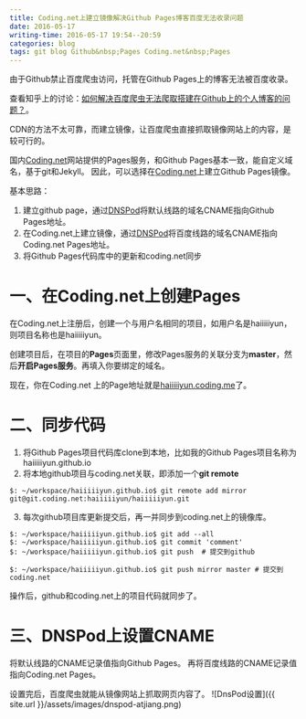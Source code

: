 ```yaml
---
title: Coding.net上建立镜像解决Github Pages博客百度无法收录问题
date: 2016-05-17
writing-time: 2016-05-17 19:54--20:59
categories: blog
tags: git blog Github&nbsp;Pages Coding.net&nbsp;Pages
---
```


由于Github禁止百度爬虫访问，托管在Github Pages上的博客无法被百度收录。

查看知乎上的讨论：[如何解决百度爬虫无法爬取搭建在Github上的个人博客的问题？](http://www.zhihu.com/question/30898326)。

CDN的方法不太可靠，而建立镜像，让百度爬虫直接抓取镜像网站上的内容，是较可行的。

国内[Coding.net](Coding.net)网站提供的Pages服务，和Github Pages基本一致，能自定义域名，基于git和Jekyll。
因此，可以选择在[Coding.net](Coding.net)上建立Github Pages镜像。

基本思路：

1. 建立github page，通过[DNSPod](https://www.dnspod.cn/)将默认线路的域名CNAME指向Github Pages地址。
2. 在Coding.net上建立镜像，通过[DNSPod](https://www.dnspod.cn/)将百度线路的域名CNAME指向Coding.net Pages地址。
3. 将Github Pages代码库中的更新和coding.net同步

# 一、在Coding.net上创建Pages

在Coding.net上注册后，创建一个与用户名相同的项目，如用户名是haiiiiiyun，则项目名称也是haiiiiiyun。

创建项目后，在项目的**Pages**页面里，修改Pages服务的关联分支为**master**，然后**开启Pages服务**。再填入你要绑定的域名。

现在，你在Coding.net 上的Page地址就是[haiiiiiyun.coding.me](http://haiiiiiyun.coding.me/)了。

# 二、同步代码

1. 将Github Pages项目代码库clone到本地，比如我的Github Pages项目名称为haiiiiiyun.github.io
2. 将本地github项目与coding.net关联，即添加一个**git remote**

```shell
$: ~/workspace/haiiiiiyun.github.io$ git remote add mirror git@git.coding.net:haiiiiiyun/haiiiiiyun.git
```
3. 每次github项目库更新提交后，再一并同步到coding.net上的镜像库。

```shell
$: ~/workspace/haiiiiiyun.github.io$ git add --all
$: ~/workspace/haiiiiiyun.github.io$ git commit 'comment'
$: ~/workspace/haiiiiiyun.github.io$ git push  # 提交到github

$: ~/workspace/haiiiiiyun.github.io$ git push mirror master # 提交到coding.net
```
操作后，github和coding.net上的项目代码就同步了。

# 三、DNSPod上设置CNAME

将默认线路的CNAME记录值指向Github Pages。
再将百度线路的CNAME记录值指向Coding.net Pages。

设置完后，百度爬虫就能从镜像网站上抓取网页内容了。
![DnsPod设置]({{ site.url }}/assets/images/dnspod-atjiang.png)
